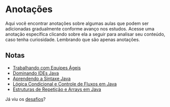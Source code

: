 # Anotações

Aqui você encontrar anotações sobre algumas aulas que podem ser adicionadas gradualmente conforme avanço nos estudos. Acesse uma anotação específica clicando sobre ela a seguir para analisar seu conteúdo, caso tenha curiosidade. Lembrando que são apenas anotações.


## Notas

* [Trabalhando com Equipes Ágeis](https://github.com/danilotc/bootcamp-dio-banco-pan/tree/main/anotacoes/equipe-agil)
* [Dominando IDEs Java](https://github.com/danilotc/bootcamp-dio-banco-pan/tree/main/anotacoes/ides-java)
* [Aprendendo a Sintaxe Java](https://github.com/danilotc/bootcamp-dio-banco-pan/tree/main/anotacoes/sintaxe-java)
* [Lógica Condicional e Controle de Fluxos em Java](https://github.com/danilotc/bootcamp-dio-banco-pan/tree/main/anotacoes/logica-condicional)
* [Estruturas de Repetição e Arrays em Java](https://github.com/danilotc/bootcamp-dio-banco-pan/tree/main/anotacoes/repeticao-arrays)


Já viu os [desafios](https://github.com/danilotc/bootcamp-dio-banco-pan/tree/main/desafios)?